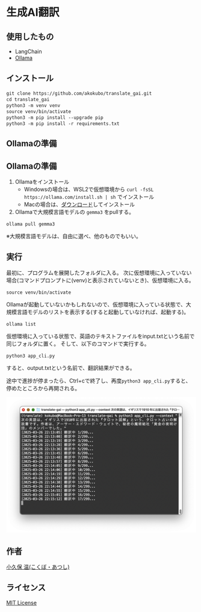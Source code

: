 # 生成AI翻訳

## 使用したもの
 - LangChain
 - [Ollama](https://ollama.com/)

## インストール
```
git clone https://github.com/akokubo/translate_gai.git
cd translate_gai
python3 -m venv venv
source venv/bin/activate
python3 -m pip install --upgrade pip
python3 -m pip install -r requirements.txt
```

## Ollamaの準備

## Ollamaの準備
1. Ollamaをインストール
   - Windowsの場合は、WSL2で仮想環境から `curl -fsSL https://ollama.com/install.sh | sh` でインストール
   - Macの場合は、[ダウンロード](https://ollama.com/download/windows)してインストール
2. Ollamaで大規模言語モデルの `gemma3` をpullする。
```
ollama pull gemma3
```
※大規模言語モデルは、自由に選べ、他のものでもいい。

## 実行
最初に、プログラムを展開したフォルダに入る。
次に仮想環境に入っていない場合(コマンドプロンプトに(venv)と表示されていないとき)、仮想環境に入る。
```
source venv/bin/activate
```

Ollamaが起動していないかもしれないので、仮想環境に入っている状態で、大規模言語モデルのリストを表示する(すると起動していなければ、起動する)。
```
ollama list
```



仮想環境に入っている状態で、英語のテキストファイルをinput.txtという名前で同じフォルダに置く。
そして、以下のコマンドで実行する。

```
python3 app_cli.py
```

すると、output.txtという名前で、翻訳結果ができる。

途中で進捗が停まったら、Ctrl+cで終了し、再度`python3 app_cli.py`すると、停めたところから再開される。

![スクリーンショット](images/screenshot.png)

## 作者
[小久保 温(こくぼ・あつし)](https://akokubo.github.io/)

## ライセンス
[MIT License](LICENSE)
